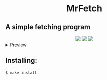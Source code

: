 <div align="center">
    <h1>MrFetch</h1>
</div>

## A simple fetching program
<div align="center">
    <img src="https://img.shields.io/github/license/sparkklol/mrfetch?style=flat-square&logo=license">
    <img src="https://img.shields.io/github/forks/sparkklol/mrfetch?style=flat-square">
    <img src="https://img.shields.io/github/stars/sparkklol/mrfetch?style=flat-square">
</div>
<details>
    <summary>Preview</summary>
    <img src="preview.png" alt="preview">
</details>

## Installing:
```bash
$ make install
```

